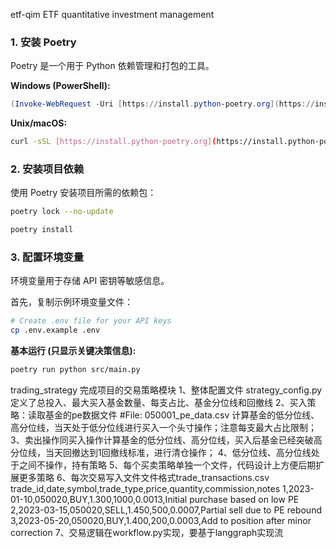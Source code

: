 etf-qim
ETF quantitative investment management



### 1. 安装 Poetry

Poetry 是一个用于 Python 依赖管理和打包的工具。

**Windows (PowerShell):**

```powershell
(Invoke-WebRequest -Uri [https://install.python-poetry.org](https://install.python-poetry.org) -UseBasicParsing).Content | py -
```

**Unix/macOS:**

```bash
curl -sSL [https://install.python-poetry.org](https://install.python-poetry.org) | python3 -
```

### 2. 安装项目依赖

使用 Poetry 安装项目所需的依赖包：

```bash
poetry lock --no-update
```

```bash
poetry install
```

### 3. 配置环境变量

环境变量用于存储 API 密钥等敏感信息。

首先，复制示例环境变量文件：

```bash
# Create .env file for your API keys
cp .env.example .env
```

**基本运行 (只显示关键决策信息):**
```bash
poetry run python src/main.py
```


trading_strategy
完成项目的交易策略模块
1、整体配置文件
strategy_config.py
定义了总投入、最大买入基金数量、每支占比、基金分位线和回撤线
2、买入策略：读取基金的pe数据文件 #File:
050001_pe_data.csv
计算基金的低分位线、高分位线，当天处于低分位线进行买入一个头寸操作；注意每支最大占比限制；
3、卖出操作同买入操作计算基金的低分位线、高分位线，买入后基金已经突破高分位线，当天回撤达到1回撤线标准，进行清仓操作；
4、低分位线、高分位线处于之间不操作，持有策略
5、每个买卖策略单独一个文件，代码设计上方便后期扩展更多策略
6、每次交易写入文件文件格式trade_transactions.csv
trade_id,date,symbol,trade_type,price,quantity,commission,notes
1,2023-01-10,050020,BUY,1.300,1000,0.0013,Initial purchase based on low PE
2,2023-03-15,050020,SELL,1.450,500,0.0007,Partial sell due to PE rebound
3,2023-05-20,050020,BUY,1.400,200,0.0003,Add to position after minor correction
7、交易逻辑在workflow.py实现，要基于langgraph实现流​
